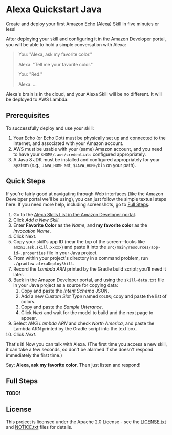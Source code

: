 # Alexa Quickstart Java

Create and deploy your first Amazon Echo (Alexa) Skill in five minutes or less!

After deploying your skill and configuring it in the Amazon Developer portal, you will be able to hold a simple conversation with Alexa:

> You: "Alexa, ask my favorite color."
> 
> Alexa: "Tell me your favorite color."
> 
> You: "Red."
> 
> Alexa: ...

Alexa's brain is in the cloud, and your Alexa Skill will be no different. It will be deployed to AWS Lambda.

## Prerequisites

To successfully deploy and use your skill:
 
 1. Your Echo (or Echo Dot) must be physically set up and connected to the Internet, and associated with your Amazon account.
 1. AWS must be usable with your (same) Amazon account, and you need to have your `$HOME/.aws/credentials` configured appropriately.
 1. A Java 8 JDK must be installed and configured appropriately for your system (e.g., `JAVA_HOME` set, `$JAVA_HOME/bin` on your path).

## Quick Steps

If you're fairly good at navigating through Web interfaces (like the Amazon Developer portal we'll be using), you can just follow the simple textual steps here. If you need more help, including screenshots, go to [Full Steps](#full-steps).

 1. Go to the [Alexa Skills List in the Amazon Developer portal](https://developer.amazon.com/edw/home.html#/skills/list).
 1. Click *Add a New Skill*.
 1. Enter **Favorite Color** as the *Name*, and **my favorite color** as the *Invocation Name*.
 1. Click Next.
 1. Copy your skill's app ID (near the top of the screen--looks like `amzn1.ask.skill.xxxxx`) and paste it into the `src/main/resources/app-id-.properties` file in your Java project.
 1. From within your project's directory in a command problem, run `./gradlew alexaDeploySkill`.
 1. Record the *Lambda ARN* printed by the Gradle build script; you'll need it later.
 1. Back in the Amazon Developer portal, and using the `skill-data.txt` file in your Java project as a source for copying data:
    1. Copy and paste the *Intent Schema* JSON.
    1. Add a new *Custom Slot Type* named `COLOR`; copy and paste the list of colors.
    1. Copy and paste the *Sample Utterance*.
    1. Click *Next* and wait for the model to build and the next page to appear.
 1. Select *AWS Lambda ARN* and check *North America*, and paste the Lambda ARN printed by the Gradle script into the text box.
 1. Click *Next*.

That's it! Now you can talk with Alexa. (The first time you access a new skill, it can take a few seconds, so don't be alarmed if she doesn't respond immediately the first time.)

Say: **Alexa, ask my favorite color**. Then just listen and respond!

## Full Steps

**TODO!**

## License

This project is licensed under the Apache 2.0 License - see the [LICENSE.txt](LICENSE.txt) and [NOTICE.txt](NOTICE.txt) files for details.
